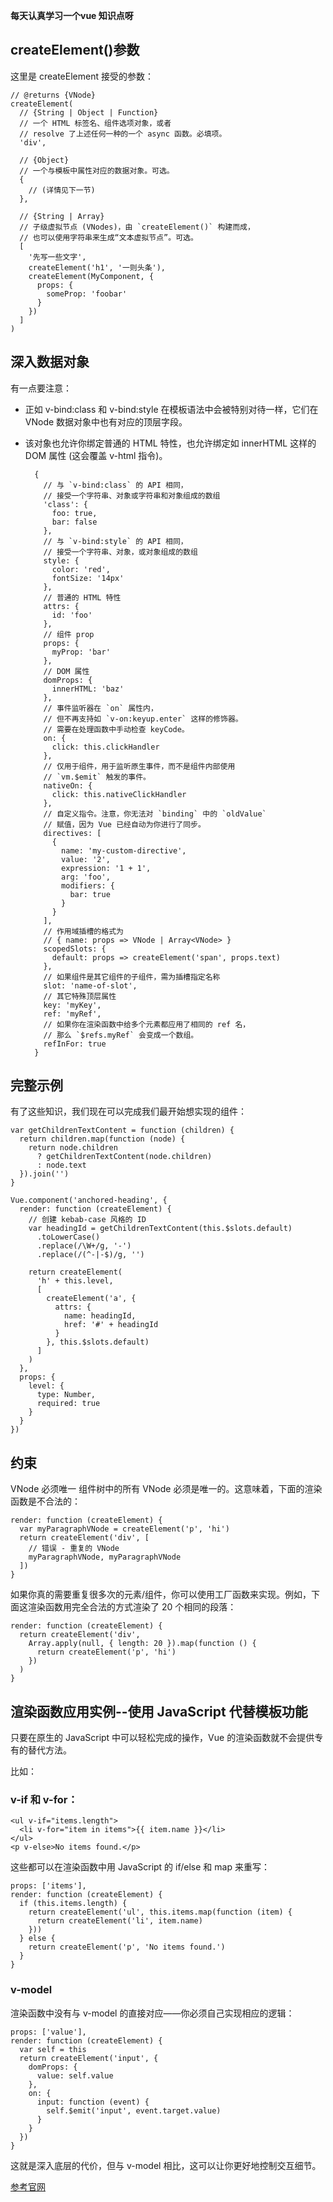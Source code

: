 **每天认真学习一个vue 知识点呀**

## createElement()参数
这里是 createElement 接受的参数：

    // @returns {VNode}
    createElement(
      // {String | Object | Function}
      // 一个 HTML 标签名、组件选项对象，或者
      // resolve 了上述任何一种的一个 async 函数。必填项。
      'div',
    
      // {Object}
      // 一个与模板中属性对应的数据对象。可选。
      {
        // (详情见下一节)
      },
    
      // {String | Array}
      // 子级虚拟节点 (VNodes)，由 `createElement()` 构建而成，
      // 也可以使用字符串来生成“文本虚拟节点”。可选。
      [
        '先写一些文字',
        createElement('h1', '一则头条'),
        createElement(MyComponent, {
          props: {
            someProp: 'foobar'
          }
        })
      ]
    )
    
## 深入数据对象

有一点要注意：
- 正如 v-bind:class 和 v-bind:style 在模板语法中会被特别对待一样，它们在 VNode 数据对象中也有对应的顶层字段。
- 该对象也允许你绑定普通的 HTML 特性，也允许绑定如 innerHTML 这样的 DOM 属性 (这会覆盖 v-html 指令)。


        {
          // 与 `v-bind:class` 的 API 相同，
          // 接受一个字符串、对象或字符串和对象组成的数组
          'class': {
            foo: true,
            bar: false
          },
          // 与 `v-bind:style` 的 API 相同，
          // 接受一个字符串、对象，或对象组成的数组
          style: {
            color: 'red',
            fontSize: '14px'
          },
          // 普通的 HTML 特性
          attrs: {
            id: 'foo'
          },
          // 组件 prop
          props: {
            myProp: 'bar'
          },
          // DOM 属性
          domProps: {
            innerHTML: 'baz'
          },
          // 事件监听器在 `on` 属性内，
          // 但不再支持如 `v-on:keyup.enter` 这样的修饰器。
          // 需要在处理函数中手动检查 keyCode。
          on: {
            click: this.clickHandler
          },
          // 仅用于组件，用于监听原生事件，而不是组件内部使用
          // `vm.$emit` 触发的事件。
          nativeOn: {
            click: this.nativeClickHandler
          },
          // 自定义指令。注意，你无法对 `binding` 中的 `oldValue`
          // 赋值，因为 Vue 已经自动为你进行了同步。
          directives: [
            {
              name: 'my-custom-directive',
              value: '2',
              expression: '1 + 1',
              arg: 'foo',
              modifiers: {
                bar: true
              }
            }
          ],
          // 作用域插槽的格式为
          // { name: props => VNode | Array<VNode> }
          scopedSlots: {
            default: props => createElement('span', props.text)
          },
          // 如果组件是其它组件的子组件，需为插槽指定名称
          slot: 'name-of-slot',
          // 其它特殊顶层属性
          key: 'myKey',
          ref: 'myRef',
          // 如果你在渲染函数中给多个元素都应用了相同的 ref 名，
          // 那么 `$refs.myRef` 会变成一个数组。
          refInFor: true
        }
        
## 完整示例
有了这些知识，我们现在可以完成我们最开始想实现的组件：

    var getChildrenTextContent = function (children) {
      return children.map(function (node) {
        return node.children
          ? getChildrenTextContent(node.children)
          : node.text
      }).join('')
    }
    
    Vue.component('anchored-heading', {
      render: function (createElement) {
        // 创建 kebab-case 风格的 ID
        var headingId = getChildrenTextContent(this.$slots.default)
          .toLowerCase()
          .replace(/\W+/g, '-')
          .replace(/(^-|-$)/g, '')
    
        return createElement(
          'h' + this.level,
          [
            createElement('a', {
              attrs: {
                name: headingId,
                href: '#' + headingId
              }
            }, this.$slots.default)
          ]
        )
      },
      props: {
        level: {
          type: Number,
          required: true
        }
      }
    })
## 约束
VNode 必须唯一
组件树中的所有 VNode 必须是唯一的。这意味着，下面的渲染函数是不合法的：

    render: function (createElement) {
      var myParagraphVNode = createElement('p', 'hi')
      return createElement('div', [
        // 错误 - 重复的 VNode
        myParagraphVNode, myParagraphVNode
      ])
    }   
如果你真的需要重复很多次的元素/组件，你可以使用工厂函数来实现。例如，下面这渲染函数用完全合法的方式渲染了 20 个相同的段落：

    render: function (createElement) {
      return createElement('div',
        Array.apply(null, { length: 20 }).map(function () {
          return createElement('p', 'hi')
        })
      )
    }
## 渲染函数应用实例--使用 JavaScript 代替模板功能

只要在原生的 JavaScript 中可以轻松完成的操作，Vue 的渲染函数就不会提供专有的替代方法。

比如：
###  v-if 和 v-for：
    
    <ul v-if="items.length">
      <li v-for="item in items">{{ item.name }}</li>
    </ul>
    <p v-else>No items found.</p>
    
这些都可以在渲染函数中用 JavaScript 的 if/else 和 map 来重写：

    props: ['items'],
    render: function (createElement) {
      if (this.items.length) {
        return createElement('ul', this.items.map(function (item) {
          return createElement('li', item.name)
        }))
      } else {
        return createElement('p', 'No items found.')
      }
    }
    
 ###  v-model
渲染函数中没有与 v-model 的直接对应——你必须自己实现相应的逻辑：

    props: ['value'],
    render: function (createElement) {
      var self = this
      return createElement('input', {
        domProps: {
          value: self.value
        },
        on: {
          input: function (event) {
            self.$emit('input', event.target.value)
          }
        }
      })
    }
这就是深入底层的代价，但与 v-model 相比，这可以让你更好地控制交互细节。

[参考官网](https://cn.vuejs.org/v2/guide/render-function.html#createElement-%E5%8F%82%E6%95%B0)